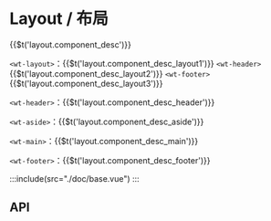# Layout / 布局
<span>{{$t('layout.component_desc')}}</span>

`<wt-layout>`：{{$t('layout.component_desc_layout1')}} `<wt-header>` {{$t('layout.component_desc_layout2')}} `<wt-footer>` {{$t('layout.component_desc_layout3')}}

`<wt-header>`：{{$t('layout.component_desc_header')}}

`<wt-aside>`：{{$t('layout.component_desc_aside')}}

`<wt-main>`：{{$t('layout.component_desc_main')}}

`<wt-footer>`：{{$t('layout.component_desc_footer')}}

:::include(src="./doc/base.vue")
:::

## API
<api-doc name="Layout" :doc="require('./api.json')"></api-doc>
<api-doc name="Header" :doc="require('./../header/api.json')"></api-doc>
<api-doc name="Aside" :doc="require('./../aside/api.json')"></api-doc>
<api-doc name="Main" :doc="require('./../main/api.json')"></api-doc>
<api-doc name="Footer" :doc="require('./../footer/api.json')"></api-doc>
